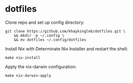# dotfiles

Clone repo and set up config directory:

```shell
git clone https://github.com/khaykingleb/dotfiles.git \
    && mkdir -p ~/.config \
    && mv dotfiles ~/.config/dotfiles
```

Install Nix with Determinate Nix Installer and restart the shell:

```shell
make nix-install
```

Apply the nix-darwin configuration:

```shell
make nix-darwin-apply
```
